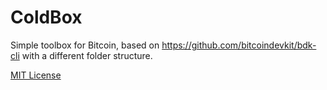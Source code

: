 # ColdBox

Simple toolbox for Bitcoin, based on https://github.com/bitcoindevkit/bdk-cli
with a different folder structure.

[MIT License](LICENSE)
